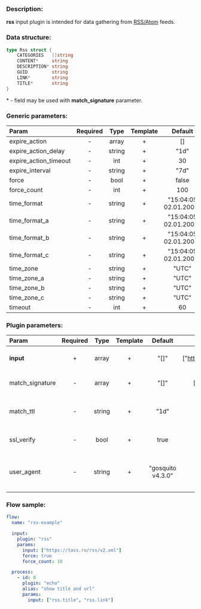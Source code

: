 ### Description:

**rss** input plugin is intended for data gathering from [RSS/Atom](https://en.wikipedia.org/wiki/RSS) feeds.

### Data structure:

```go
type Rss struct {
	CATEGORIES   []string
	CONTENT*     string
	DESCRIPTION* string
	GUID         string
	LINK*        string
	TITLE*       string
}
```

&ast; - field may be used with **match_signature** parameter.

### Generic parameters:

| Param                 | Required | Type   | Template | Default               |
|:----------------------|:--------:|:------:|:--------:|:---------------------:|
| expire_action         | -        | array  | +        | []                    |
| expire_action_delay   | -        | string | +        | "1d"                  |
| expire_action_timeout | -        | int    | +        | 30                    |
| expire_interval       | -        | string | +        | "7d"                  |
| force                 | -        | bool   | +        | false                 |
| force_count           | -        | int    | +        | 100                   |
| time_format           | -        | string | +        | "15:04:05 02.01.2006" |
| time_format_a         | -        | string | +        | "15:04:05 02.01.2006" |
| time_format_b         | -        | string | +        | "15:04:05 02.01.2006" |
| time_format_c         | -        | string | +        | "15:04:05 02.01.2006" |
| time_zone             | -        | string | +        | "UTC"                 |
| time_zone_a           | -        | string | +        | "UTC"                 |
| time_zone_b           | -        | string | +        | "UTC"                 |
| time_zone_c           | -        | string | +        | "UTC"                 |
| timeout               | -        | int    | +        | 60                    |


### Plugin parameters:

| Param           | Required | Type   | Template | Default           | Example                        | Description                                |
|:----------------|:--------:|:------:|:--------:|:-----------------:|:------------------------------:|:-------------------------------------------|
| **input**       | +        | array  | +        | "[]"              | ["https://tass.ru/rss/v2.xml"] | List of RSS/Atom feeds.                    |
| match_signature | -        | array  | +        | "[]"              | ["rss.link", "rss.title"]      | Match new articles by signature.           |
| match_ttl       | -        | string | +        | "1d"              | "24h"                          | TTL (Time To Live) for matched signatures. |
| ssl_verify      | -        | bool   | +        | true              | false                          | Verify server certificate.                 |
| user_agent      | -        | string | +        | "gosquito v4.3.0" | "webchela 1.0"                 | Custom User-Agent for feed access.         |


### Flow sample:

```yaml
flow:
  name: "rss-example"

  input:
    plugin: "rss"
    params:
      input: ["https://tass.ru/rss/v2.xml"]
      force: true
      force_count: 10

  process:
    - id: 0
      plugin: "echo"
      alias: "show title and url"
      params:
        input: ["rss.title", "rss.link"]

```


